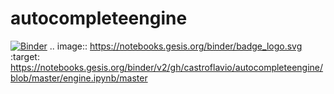 # autocompleteengine
[![Binder](https://notebooks.gesis.org/binder/badge_logo.svg)](https://notebooks.gesis.org/binder/v2/gh/castroflavio/autocompleteengine/blob/master/engine.ipynb/master)
.. image:: https://notebooks.gesis.org/binder/badge_logo.svg
 :target: https://notebooks.gesis.org/binder/v2/gh/castroflavio/autocompleteengine/blob/master/engine.ipynb/master
